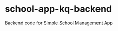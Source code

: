 # school-app-kq-backend
Backend code for <a href="https://github.com/Nahasean94/school-app-kq-frontend">Simple School Management App</a>
